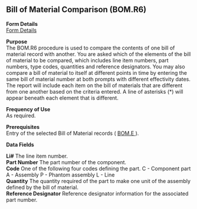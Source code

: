 ##  Bill of Material Comparison (BOM.R6)

<PageHeader />

**Form Details**  
[ Form Details ](BOM-R6-1/README.md)   

**Purpose**  
The BOM.R6 procedure is used to compare the contents of one bill of material
record with another. You are asked which of the elements of the bill of
material to be compared, which includes line item numbers, part numbers, type
codes, quantities and reference designators. You may also compare a bill of
material to itself at different points in time by entering the same bill of
material number at both prompts with different effectivity dates. The report
will include each item on the bill of materials that are different from one
another based on the criteria entered. A line of asterisks (*) will appear
beneath each element that is different.

**Frequency of Use**  
As required.

**Prerequisites**  
Entry of the selected Bill of Material records ( [ BOM.E ](../../../../rover/AP-OVERVIEW/AP-ENTRY/AP-E/AP-E-2/INV-CONTROL/INV-CONTROL-1/COST-P2/COST-P1/COST-E/BOM-E) ). 

**Data Fields**

**Li#** The line item number.  
**Part Number** The part number of the component.  
**Code** One of the following four codes defining the part. C - Component part
A - Assembly P - Phantom assembly L - Line  
**Quantity** The quantity required of the part to make one unit of the
assembly defined by the bill of material.  
**Reference Designator** Reference designator information for the associated
part number.  
  
<badge text= "Version 8.10.57" vertical="middle" />

<PageFooter />